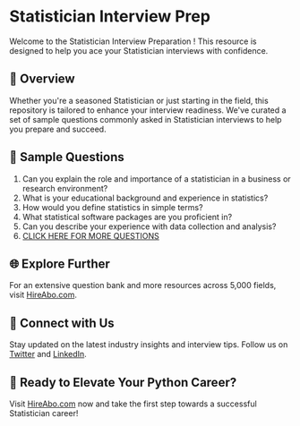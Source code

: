 # Statistician Interview Prep

Welcome to the Statistician Interview Preparation ! This resource is designed to help you ace your Statistician interviews with confidence.

## 🚀 Overview

Whether you're a seasoned Statistician or just starting in the field, this repository is tailored to enhance your interview readiness. We've curated a set of sample questions commonly asked in Statistician interviews to help you prepare and succeed.

## 📝 Sample Questions

1. Can you explain the role and importance of a statistician in a business or research environment?
2. What is your educational background and experience in statistics?
3. How would you define statistics in simple terms?
4. What statistical software packages are you proficient in?
5. Can you describe your experience with data collection and analysis?
6. [CLICK HERE FOR MORE QUESTIONS](https://hireabo.com/job/19_1_0/Statistician)

## 🌐 Explore Further

For an extensive question bank and more resources across 5,000 fields, visit [HireAbo.com](https://www.hireabo.com).

## 📱 Connect with Us

Stay updated on the latest industry insights and interview tips. Follow us on [Twitter](https://twitter.com/hireabo) and [LinkedIn](https://www.linkedin.com/in/hire-abo-3609972a8/).

## 🚀 Ready to Elevate Your Python Career?

Visit [HireAbo.com](https://www.hireabo.com) now and take the first step towards a successful Statistician career!